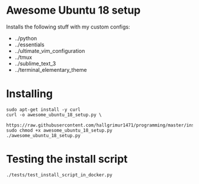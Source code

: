# Awesome Ubuntu 18 setup

Installs the following stuff with my custom configs:

* ../python
* ../essentials
* ../ultimate_vim_configuration
* ../tmux
* ../sublime_text_3
* ../terminal_elementary_theme

# Installing

```
sudo apt-get install -y curl
curl -o awesome_ubuntu_18_setup.py \
  https://raw.githubusercontent.com/hallgrimur1471/programming/master/install_scripts/awesome_ubuntu_18_setup/install.py
sudo chmod +x awesome_ubuntu_18_setup.py
./awesome_ubuntu_18_setup.py
```

# Testing the install script

```
./tests/test_install_script_in_docker.py
```
